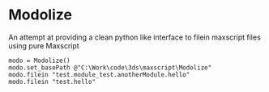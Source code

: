 # Modolize
An attempt at providing a clean python like interface to filein maxscript files using pure Maxscript

```maxscript
modo = Modolize()
modo.set_basePath @"C:\Work\code\3ds\maxscript\Modolize"
modo.filein "test.module_test.anotherModule.hello"
modo.filein "test.hello"
```
